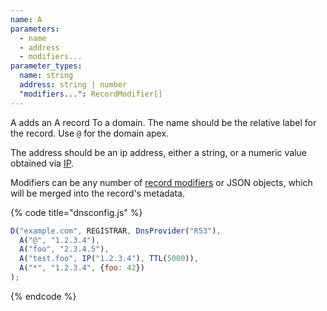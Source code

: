 ```yaml
---
name: A
parameters:
  - name
  - address
  - modifiers...
parameter_types:
  name: string
  address: string | number
  "modifiers...": RecordModifier[]
---
```


A adds an A record To a domain. The name should be the relative label for the record. Use `@` for the domain apex.

The address should be an ip address, either a string, or a numeric value obtained via [IP](../global/IP.md).

Modifiers can be any number of [record modifiers](https://docs.dnscontrol.org/language-reference/record-modifiers) or JSON objects, which will be merged into the record's metadata.

{% code title="dnsconfig.js" %}
```javascript
D("example.com", REGISTRAR, DnsProvider("R53"),
  A("@", "1.2.3.4"),
  A("foo", "2.3.4.5"),
  A("test.foo", IP("1.2.3.4"), TTL(5000)),
  A("*", "1.2.3.4", {foo: 42})
);
```
{% endcode %}
